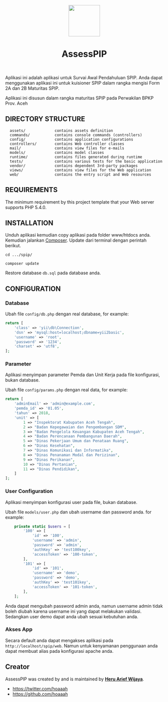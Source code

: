 <p align="center">
    <a href="https://bosstan.id" target="_blank">
        <img src="https://bosstan.id/avatars/HQXB-nf5MZpB_tF7sUb5npjtlAbn_WnB.png" height="100px">
    </a>
    <h1 align="center">AssessPIP</h1>
    <br>
</p>



Aplikasi ini adalah aplikasi untuk Survai Awal Pendahuluan SPIP. Anda dapat menggunakan aplikasi ini untuk kuisioner SPIP dalam rangka mengisi Form 2A dan 2B Maturitas SPIP.

Aplikasi ini disusun dalam rangka maturitas SPIP pada Perwakilan BPKP Prov. Aceh

DIRECTORY STRUCTURE
-------------------

      assets/             contains assets definition
      commands/           contains console commands (controllers)
      config/             contains application configurations
      controllers/        contains Web controller classes
      mail/               contains view files for e-mails
      models/             contains model classes
      runtime/            contains files generated during runtime
      tests/              contains various tests for the basic application
      vendor/             contains dependent 3rd-party packages
      views/              contains view files for the Web application
      web/                contains the entry script and Web resources



REQUIREMENTS
------------

The minimum requirement by this project template that your Web server supports PHP 5.4.0.


INSTALLATION
------------

Unduh aplikasi kemudian copy aplikasi pada folder www/htdocs anda. Kemudian jalankan [Composer](https://getcomposer.org/download/). Update dari terminal dengan perintah berikut.

```
cd .../spip/

composer update
```

Restore database `db.sql` pada database anda.


CONFIGURATION
-------------

### Database

Ubah file `config/db.php` dengan real database, for example:

```php
return [
    'class' => 'yii\db\Connection',
    'dsn' => 'mysql:host=localhost;dbname=yii2basic',
    'username' => 'root',
    'password' => '1234',
    'charset' => 'utf8',
];
```

### Parameter

Aplikasi menyimpan parameter Pemda dan Unit Kerja pada file konfigurasi, bukan database.

Ubah file `config/params.php` dengan real data, for example:

```php
return [
    'adminEmail' => 'admin@example.com',
    'pemda_id' => '01.05',
    'tahun' => 2018,
    'unit' => [
        1 => "Inspektorat Kabupaten Aceh Tengah",
        2 => "Badan Kepegawaian dan Pengembangan SDM",
        3 => "Badan Pengelola Keuangan Kabupaten Aceh Tengah",
        4 => "Badan Perencanaan Pembangunan Daerah",
        5 => "Dinas Pekerjaan Umum dan Penataan Ruang",
        6 => "Dinas Kesehatan",
        7 => "Dinas Komunikasi dan Informatika",
        8 => "Dinas Penanaman Modal dan Perizinan",
        9 => "Dinas Perikanan",
        10 => "Dinas Pertanian",
        11 => "Dinas Pendidikan",
    ]
];

```

### User Configuration

Aplikasi menyimpan konfigurasi user pada file, bukan database.

Ubah file `models/user.php` dan ubah username dan password anda. for example:

```php
    private static $users = [
        '100' => [
            'id' => '100',
            'username' => 'admin',
            'password' => 'admin',
            'authKey' => 'test100key',
            'accessToken' => '100-token',
        ],
        '101' => [
            'id' => '101',
            'username' => 'demo',
            'password' => 'demo',
            'authKey' => 'test101key',
            'accessToken' => '101-token',
        ],
    ];

```

Anda dapat mengubah password admin anda, namun username admin tidak boleh diubah karena username ini yang dapat melakukan validasi. Sedangkan user demo dapat anda ubah sesuai kebutuhan anda.


### Akses App

Secara default anda dapat mengakses aplikasi pada `http://localhost/spip/web`. Namun untuk kenyamanan penggunaan anda dapat membuat alias pada konfigurasi apache anda.

## Creator

AssessPIP was created by and is maintained by **[Heru Arief Wijaya](http://belajararief.com/)**.

* https://twitter.com/hoaaah
* https://github.com/hoaaah